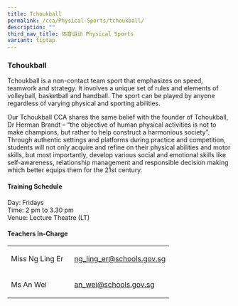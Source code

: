 ```yaml
---
title: Tchoukball
permalink: /cca/Physical-Sports/tchoukball/
description: ""
third_nav_title: 体育运动 Physical Sports
variant: tiptap
---
```

<h3>Tchoukball</h3>
<p>Tchoukball is a non-contact team sport that emphasizes on speed, teamwork
and strategy. It involves a unique set of rules and elements of volleyball,
basketball and handball. The sport can be played by anyone regardless of
varying physical and sporting abilities.</p>
<p>Our Tchoukball CCA shares the same belief with the founder of Tchoukball,
Dr Herman Brandt – “the objective of human physical activities is not to
make champions, but rather to help construct a harmonious society”. Through
authentic settings and platforms during practice and competition, students
will not only acquire and refine on their physical abilities and motor
skills, but most importantly, develop various social and emotional skills
like self-awareness, relationship management and responsible decision making
which better equips them for the 21st century.</p>
<h4>Training Schedule</h4>
<p>Day: Fridays
<br>Time: 2 pm to 3.30 pm
<br>Venue: Lecture Theatre (LT)</p>
<h4>Teachers In-Charge</h4>
<table>
<tbody>
<tr>
<td rowspan="1" colspan="1">
<p>Miss Ng Ling Er &nbsp;</p>
</td>
<td rowspan="1" colspan="1">
<p><a href="mailto:ng_ling_er@schools.gov.sg" rel="noopener noreferrer nofollow" target="_blank">ng_ling_er@schools.gov.sg</a>
</p>
</td>
</tr>
<tr>
<td rowspan="1" colspan="1">
<p>Ms An Wei&nbsp;</p>
</td>
<td rowspan="1" colspan="1">
<p><a href="mailto:an_wei@schools.gov.sg" rel="noopener noreferrer nofollow" target="_blank">an_wei@schools.gov.sg</a>
</p>
</td>
</tr>
</tbody>
</table>
<p>
<br>
</p>